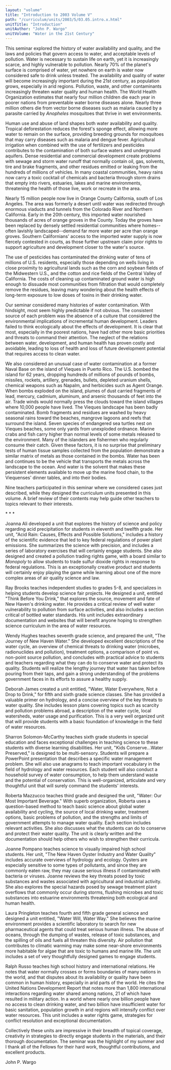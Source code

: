 ```yaml
---
layout: "volume"
title: "Introduction to 2003 Volume V"
path: "/curriculum/units/2003/5/03.05.intro.x.html"
unitTitle: "Introduction"
unitAuthor: "John P. Wargo"
unitVolume: "Water in the 21st Century"
---
```

<body>

<p>
  This seminar explored the history of water availability and quality, and the laws and policies that govern access to water, and acceptable levels of pollution.   Water is necessary to sustain life on earth, yet it is increasingly scarce, and highly vulnerable to pollution.  Nearly 70% of the planet's surface is comprised of water, yet nowhere on earth is water now considered safe to drink unless treated.   The availability and quality of water will become increasingly important during the 21st century, as population grows, especially in arid regions.  Pollution, waste, and other contaminants increasingly threaten water quality and human health.   The World Health Organization estimates that nearly four million children die each year in poorer nations from preventable water borne diseases alone.  Nearly three million others die from vector borne diseases such as malaria caused by a parasite carried by
  <i>
   Anopheles
  </i>
  mosquitoes that thrive in wet environments.
 </p>
<p>
  Human use and abuse of land shapes both water availability and quality. Tropical deforestation reduces the forest's sponge effect, allowing more water to remain on the surface, providing breeding grounds for mosquitoes that may carry diseases such as malaria and dengue fever.  Agricultural irrigation when combined with the use of fertilizers and pesticides contributes to the contamination of both surface waters and underground aquifers.  Dense residential and commercial development create problems with sewage and storm water runoff that normally contain oil, gas, solvents, tire and brake fragments, and other residues emitted or leaking from the hundreds of millions of vehicles.  In many coastal communities, heavy rains now carry a toxic cocktail of chemicals and bacteria through storm drains that empty into rivers, estuaries, lakes and marine environments, threatening the health of those live, work or recreate in the area.
 </p>
<p>
  Nearly 15 million people now live in Orange County California, south of Los Angeles.  The area was formerly a desert until water was redirected through enormous viaducts and tunnels from the Colorado River and Northern California.  Early in the 20th century, this imported water nourished thousands of acres of orange groves in the County.  Today the groves have been replaced by densely settled residential communities where homes--often lavishly landscaped--demand far more water per acre than orange groves.   Southern Californians' access to the imported water supply is now fiercely contested in courts, as those further upstream claim prior rights to support agriculture and development closer to the water's source.
 </p>
<p>
  The use of pesticides has contaminated the drinking water of tens of millions of U.S. residents, especially those depending on wells living in close proximity to agricultural lands such as the corn and soybean fields of the Midwestern U.S., and the cotton and rice fields of the Central Valley of California.  The costs of cleaning up contaminated ground water is high enough to dissuade most communities from filtration that would completely remove the residues, leaving many wondering about the health effects of long-term exposure to low doses of toxins in their drinking water.
 </p>
<p>
  Our seminar considered many histories of water contamination.   With hindsight, most seem highly predictable if not obvious.  The consistent source of each problem was the absence of a culture that considered the environmental implications of incremental human development.   Leaders failed to think ecologically about the effects of development.  It is clear that most, especially in the poorest nations, have had other more basic priorities and threats to command their attention.  The neglect of the relations between water, development, and human health has proven costly and avoidable, leading to loss of health and loss of future development potential that requires access to clean water.
 </p>
<p>
  We also considered an unusual case of water contamination at a former Naval Base on the island of Vieques in Puerto Rico.  The U.S. bombed the island for 62 years, dropping hundreds of millions of pounds of bombs, missiles, rockets, artillery, grenades, bullets, depleted uranium shells, chemical weapons such as Napalm, and herbicides such as Agent Orange.  When bombs exploded on the island, plumes of dust carried fragments of lead, mercury, cadmium, aluminum, and arsenic thousands of feet into the air.  Trade winds would normally press the clouds toward the island villages where 10,000 people have lived.  The Vieques landscape has been badly contaminated.  Bomb fragments and residues are washed by heavy seasonal rains toward the beaches, mangrove lagoons and reefs that surround the island.  Seven species of endangered sea turtles nest on Vieques beaches, some only yards from unexploded ordnance.  Marine crabs and fish carry higher than normal levels of some metals released to the environment.    Many of the islanders are fishermen who regularly consume their catch.  Given these factors, it is no surprise that preliminary tests of human tissue samples collected from the population demonstrate a similar matrix of metals as those contained in the bombs.  Water has been and continues to be the vehicle that transports the metals across the landscape to the ocean.  And water is the solvent that makes these persistent elements available to move up the marine food chain, to the Viequenses' dinner tables, and into their bodies.
 </p>
<p>
  Nine teachers participated in this seminar where we considered cases just described, while they designed the curriculum units presented in this volume.   A brief review of their contents may help guide other teachers to topics relevant to their interests.
 </p>
<p>
  *        *        *
 </p>
<p>
  Joanna Ali developed a unit that explores the history of science and policy regarding acid precipitation for students in eleventh and twelfth grade.  Her unit, "Acid Rain: Causes, Effects and Possible Solutions," includes a history of the scientific evidence that led to key federal regulations of power plant emissions.  She summarizes the science with precision, and includes a series of laboratory exercises that will certainly engage students.  She also designed and created a pollution trading rights game, with a board similar to
  <i>
   Monopoly
  </i>
  to allow students to trade sulfur dioxide rights in response to federal regulations.  This is an exceptionally creative product and students will certainly enjoy playing the game while learning about one of the more complex areas of air quality science and law.
 </p>
<p>
  Ray Brooks teaches independent studies to grades 5-8, and specializes in helping students develop science fair projects.  He designed a unit, entitled "Think Before You Drink," that explores the source, movement and fate of New Haven's drinking water.  He provides a critical review of well water vulnerability to pollution from surface activities, and also includes a section critical of bottled water standards.  His unit includes extraordinary documentation and websites that will benefit anyone hoping to strengthen science curriculum in the area of water resources.
 </p>
<p>
  Wendy Hughes teaches seventh grade science, and prepared the unit, "The Journey of New Haven Water."  She developed excellent descriptions of the water cycle, an overview of chemical threats to drinking water (microbes, radionuclides and pollution), treatment options, a comparison of point vs. non-point source pollution, and concludes with practical advice to students and teachers regarding what they can do to conserve water and protect its quality.  Students will realize the lengthy journey that water has taken before pouring from their taps, and gain a strong understanding of the problems government faces in its efforts to assure a healthy supply.
 </p>
<p>
  Deborah James created a unit entitled, "Water, Water Everywhere, Not a Drop to Drink," for fifth and sixth grade science classes.  She has provided a valuable primer on hydrology, and a concise overview of the key threats to water quality.  She includes lesson plans covering topics such as scarcity and pollution problems abroad, a description of the water cycle, local watersheds, water usage and purification.  This is a very well organized unit that will provide students with a basic foundation of knowledge in the field of water resources.
 </p>
<p>
  Sharron Solomon-McCarthy teaches sixth grade students in special education and faces exceptional challenges in teaching science to these students with diverse learning disabilities.  Her unit, "Kids Conserve…Water Preserved," is designed to be multi-sensory.  Students will prepare a PowerPoint presentation that describes a specific water management problem.  She will also use anagrams to teach important vocabulary in the field of hydrology and water resources.  Each student will also conduct a household survey of water consumption, to help them understand waste and the potential of conservation.  This is well-organized, articulate and very thoughtful unit that will surely command the students' interests.
 </p>
<p>
  Roberta Mazzucco teaches third grade and designed the unit, "Water: Our Most Important Beverage."  With superb organization, Roberta uses a question-based method to teach basic science about global water availability and cycling, the source of local drinking water, treatment options, basic problems of pollution, and the strengths and limits of government attempts to manage water quality.  Each section includes relevant activities.  She also discusses what the students can do to conserve and protect their water quality.   The unit is clearly written and the documentation should help others who wish to strengthen their curricula.
 </p>
<p>
  Joanne Pompano teaches science to visually impaired high school students.  Her unit, "The New Haven Oyster Industry and Water Quality" includes accurate overviews of hydrology and ecology.  Oysters are especially sensitive to some types of pollutants, and since they are commonly eaten raw, they may cause serious illness if contaminated with bacteria or viruses.  Joanne reviews the key threats posed by toxic substances and wastes associated with agricultural and industrial activity.  She also explores the special hazards posed by sewage treatment plant overflows that commonly occur during storms, flushing microbes and toxic substances into estuarine environments threatening both ecological and human health.
 </p>
<p>
  Laura Pringleton teaches fourth and fifth grade general science and designed a unit entitled, "Water Will, Water Way."  She believes the marine environment provides a scientific laboratory to search for new pharmaceutical agents that could treat serious human illness.  The abuse of oceans, through the dumping of wastes, release of toxic substances, and the spilling of oils and fuels all threaten this diversity.   Air pollution that contributes to climatic warming may make some near-shore environments more habitable for algae that are toxic to humans and marine life.  The unit includes a set of very thoughtfully designed games to engage students.
 </p>
<p>
  Ralph Russo teaches high school history and international relations.  He notes that water normally crosses or forms boundaries of many nations in the world, and that disputes about its availability or quality have been common in human history, especially in arid parts of the world.  He cites the United Nations Development Report that notes more than 1,800 international interactions regarding water shared among nations, 21 of which have resulted in military action.  In a world where nearly one billion people have no access to clean drinking water, and two billion have insufficient water for basic sanitation, population growth in arid regions will intensify conflict over water resources.  This unit includes a water rights game, strategies for conflict resolution and exceptional documentation.
 </p>
<p>
  Collectively these units are impressive in their breadth of topical coverage, creativity in strategies to directly engage students in the materials, and their thorough documentation.  The seminar was the highlight of my summer and I thank all of the Fellows for their hard work, thoughtful contributions, and excellent products.
 </p>

<p>
  John P. Wargo
 </p>

</body>